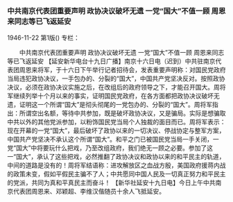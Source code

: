 ### 中共南京代表团重要声明  政协决议破坏无遗  一党“国大”不值一顾  周恩来同志等已飞返延安

1946-11-22
第1版()
专栏：

　　中共南京代表团重要声明
    政协决议破坏无遗
    一党“国大”不值一顾
    周恩来同志等已飞返延安
    【延安新华电台十九日广播】南京十六日电（迟到）中共驻南京代表团周恩来将军，于十六日下午举行记者招待会，发表重要声明称：对国民党政府当局违犯政协决议，一手包办的、分裂的“国大”，中国共产党坚决反对。按照政协决议，必须在政协决议实施之后，在改组后的政府领导之下，才能召开国大。周将军继续列举十个月以来的事实，证明国民党政府，在各方面都把政协决议破坏无遗，证明这一个所谓“国大”是彻头彻尾的一党包办的、分裂的“国大”。周将军指出：所谓空出名额，等待中共参加，既是破坏政协决议，又是骗局。实际是想骗取中共以外的其他党派参加，以粉饰国民党当局个人独裁的面目而已。周将军表示：现在开幕的一党“国大”，最后破坏了政协以来的一切决议、停战协定与整军方案，中国共产党坚决不承认这个所谓“国大”。和平之门已被国民党当局一手关闭，一党“国大”中将要玩什么把戏，乃至改组政府，我们绝无一顾之必要。参加了这一“国大”，承认了这些把戏，必然推翻了政协决议和政协以来的和平民主的轨道，中间的道路是没有的！周将军结语称：进攻解放区之血战方殷，美国政府援蒋内战的政策未变，假如平假民主骗不了人；中共愿同中国人民及一切真正努力和平民主的党派，共同为真和平真民主而奋斗！
    【新华社延安十九日电】今日上午中共南京代表团周恩来、邓颖超、李维汉偕随员十余人飞抵延安。
